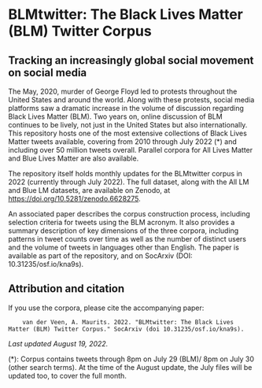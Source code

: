 # BLMtwitter: The Black Lives Matter (BLM) Twitter Corpus
## Tracking an increasingly global social movement on social media

The May, 2020, murder of George Floyd led to protests throughout the United States and around the world. Along with these protests, social media platforms saw a dramatic increase in the volume of discussion regarding Black Lives Matter (BLM). Two years on, online discussion of BLM continues to be lively, not just in the United States but also internationally. This repository hosts one of the most extensive collections of Black Lives Matter tweets available, covering from 2010 through July 2022 (\*) and including over 50 million tweets overall. Parallel corpora for All Lives Matter and Blue Lives Matter are also available. 

The repository itself holds monthly updates for the BLMtwitter corpus in 2022 (currently through July 2022). The full dataset, along with the All LM and Blue LM datasets, are available on Zenodo, at https://doi.org/10.5281/zenodo.6628275. 

An associated paper describes the corpus construction process, including selection criteria for tweets using the BLM acronym. It also provides a summary description of key dimensions of the three corpora, including patterns in tweet counts over time as well as the number of distinct users and the volume of tweets in languages other than English. The paper is available as part of the repository, and on SocArxiv (DOI: 10.31235/osf.io/kna9s).

  
## Attribution and citation
  
If you use the corpora, please cite the accompanying paper:

        van der Veen, A. Maurits. 2022. "BLMtwitter: The Black Lives Matter (BLM) Twitter Corpus." SocArxiv (doi 10.31235/osf.io/kna9s).
  
_Last updated August 19, 2022._

(\*): Corpus contains tweets through 8pm on July 29 (BLM)/ 8pm on July 30 (other search terms). At the time of the August update, the July files will be updated too, to cover the full month.

